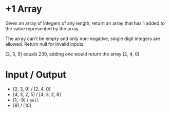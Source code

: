 # +1 Array
Given an array of integers of any length, return an array that has 1 added to the value represented by the array.

The array can't be empty and only non-negative, single digit integers are allowed. Return null for invalid inputs.

[2, 3, 9] equals 239, adding one would return the array [2, 4, 0]

# Input / Output

* [2, 3, 9] / [2, 4, 0]
* [4, 3, 2, 5] / [4, 3, 2, 6]
* [1, -9] / `null`
* [9] / [10]
